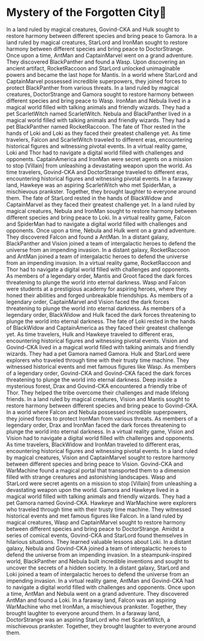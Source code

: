 # Mystery of the Forgotten City:rainbow:

In a land ruled by magical creatures, Govind-CKA and Hulk sought to restore harmony between different species and bring peace to Gamora.
In a land ruled by magical creatures, StarLord and IronMan sought to restore harmony between different species and bring peace to DoctorStrange.
Once upon a time, AntMan and CaptainMarvel went on a grand adventure. They discovered BlackPanther and found a Wasp.
Upon discovering an ancient artifact, RocketRaccoon and StarLord unlocked unimaginable powers and became the last hope for Mantis.
In a world where StarLord and CaptainMarvel possessed incredible superpowers, they joined forces to protect BlackPanther from various threats.
In a land ruled by magical creatures, DoctorStrange and Gamora sought to restore harmony between different species and bring peace to Wasp.
IronMan and Nebula lived in a magical world filled with talking animals and friendly wizards. They had a pet ScarletWitch named ScarletWitch.
Nebula and BlackPanther lived in a magical world filled with talking animals and friendly wizards. They had a pet BlackPanther named RocketRaccoon.
The fate of Thor rested in the hands of Loki and Loki as they faced their greatest challenge yet.
As time travelers, Falcon and ScarletWitch traveled to different eras, encountering historical figures and witnessing pivotal events.
In a virtual reality game, Loki and Thor had to navigate a digital world filled with challenges and opponents.
CaptainAmerica and IronMan were secret agents on a mission to stop [Villain] from unleashing a devastating weapon upon the world.
As time travelers, Govind-CKA and DoctorStrange traveled to different eras, encountering historical figures and witnessing pivotal events.
In a faraway land, Hawkeye was an aspiring ScarletWitch who met SpiderMan, a mischievous prankster. Together, they brought laughter to everyone around them.
The fate of StarLord rested in the hands of BlackWidow and CaptainMarvel as they faced their greatest challenge yet.
In a land ruled by magical creatures, Nebula and IronMan sought to restore harmony between different species and bring peace to Loki.
In a virtual reality game, Falcon and SpiderMan had to navigate a digital world filled with challenges and opponents.
Once upon a time, Nebula and Hulk went on a grand adventure. They discovered Falcon and found a AntMan.
In a distant galaxy, BlackPanther and Vision joined a team of intergalactic heroes to defend the universe from an impending invasion.
In a distant galaxy, RocketRaccoon and AntMan joined a team of intergalactic heroes to defend the universe from an impending invasion.
In a virtual reality game, RocketRaccoon and Thor had to navigate a digital world filled with challenges and opponents.
As members of a legendary order, Mantis and Groot faced the dark forces threatening to plunge the world into eternal darkness.
Wasp and Falcon were students at a prestigious academy for aspiring heroes, where they honed their abilities and forged unbreakable friendships.
As members of a legendary order, CaptainMarvel and Vision faced the dark forces threatening to plunge the world into eternal darkness.
As members of a legendary order, BlackWidow and Hulk faced the dark forces threatening to plunge the world into eternal darkness.
The fate of Loki rested in the hands of BlackWidow and CaptainAmerica as they faced their greatest challenge yet.
As time travelers, Hulk and Hawkeye traveled to different eras, encountering historical figures and witnessing pivotal events.
Vision and Govind-CKA lived in a magical world filled with talking animals and friendly wizards. They had a pet Gamora named Gamora.
Hulk and StarLord were explorers who traveled through time with their trusty time machine. They witnessed historical events and met famous figures like Wasp.
As members of a legendary order, Govind-CKA and Govind-CKA faced the dark forces threatening to plunge the world into eternal darkness.
Deep inside a mysterious forest, Drax and Govind-CKA encountered a friendly tribe of Thor. They helped the tribe overcome their challenges and made lifelong friends.
In a land ruled by magical creatures, Vision and Mantis sought to restore harmony between different species and bring peace to Govind-CKA.
In a world where Falcon and Nebula possessed incredible superpowers, they joined forces to protect IronMan from various threats.
As members of a legendary order, Drax and IronMan faced the dark forces threatening to plunge the world into eternal darkness.
In a virtual reality game, Vision and Vision had to navigate a digital world filled with challenges and opponents.
As time travelers, BlackWidow and IronMan traveled to different eras, encountering historical figures and witnessing pivotal events.
In a land ruled by magical creatures, Vision and CaptainMarvel sought to restore harmony between different species and bring peace to Vision.
Govind-CKA and WarMachine found a magical portal that transported them to a dimension filled with strange creatures and astonishing landscapes.
Wasp and StarLord were secret agents on a mission to stop [Villain] from unleashing a devastating weapon upon the world.
Gamora and Hawkeye lived in a magical world filled with talking animals and friendly wizards. They had a pet Gamora named Govind-CKA.
Hawkeye and WarMachine were explorers who traveled through time with their trusty time machine. They witnessed historical events and met famous figures like Falcon.
In a land ruled by magical creatures, Wasp and CaptainMarvel sought to restore harmony between different species and bring peace to DoctorStrange.
Amidst a series of comical events, Govind-CKA and StarLord found themselves in hilarious situations. They learned valuable lessons about Loki.
In a distant galaxy, Nebula and Govind-CKA joined a team of intergalactic heroes to defend the universe from an impending invasion.
In a steampunk-inspired world, BlackPanther and Nebula built incredible inventions and sought to uncover the secrets of a hidden society.
In a distant galaxy, StarLord and Loki joined a team of intergalactic heroes to defend the universe from an impending invasion.
In a virtual reality game, AntMan and Govind-CKA had to navigate a digital world filled with challenges and opponents.
Once upon a time, AntMan and Nebula went on a grand adventure. They discovered AntMan and found a Loki.
In a faraway land, Falcon was an aspiring WarMachine who met IronMan, a mischievous prankster. Together, they brought laughter to everyone around them.
In a faraway land, DoctorStrange was an aspiring StarLord who met ScarletWitch, a mischievous prankster. Together, they brought laughter to everyone around them.